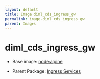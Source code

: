 ```yaml
---
layout: default
title: Image diml_cds_ingress_gw
permalink: image-diml_cds_ingress_gw
parent: Images
---
```

# diml_cds_ingress_gw

* Base image:  [node:alpine](image-node:alpine)

* Parent Package: [Ingress Services](package--edgemere-diml-cds-ingress)


